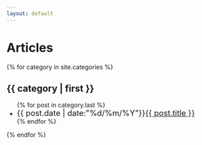 ```yaml
---
layout: default
---
```


# Articles


{% for category in site.categories %}
<h2>{{ category | first }}</h2>
<ul class="arc-list">
    {% for post in category.last %}
        <li><font size="4">{{ post.date | date:"%d/%m/%Y"}}<a href="{{ post.url }}">{{ post.title }}</a></font></li>
    {% endfor %}
</ul>
{% endfor %}
